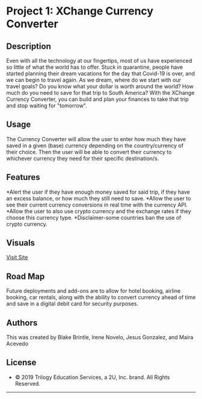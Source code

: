 # Project 1: XChange Currency Converter

## Description
Even with all the technology at our fingertips, most of us have experienced so little of what the world has to offer. Stuck in quarantine, people have started planning their dream vacations for the day that Covid-19 is over, and we can begin to travel again. As we dream, where do we start with our travel goals? Do you know what your dollar is worth around the world? How much do you need to save for that trip to South America? With the XChange Currency Converter, you can build and plan your finances to take that trip and stop waiting for "tomorrow". 

## Usage
The Currency Converter will allow the user to enter how much they have saved in a given (base) currency depending on the country/currency of their choice. Then the user will be able to convert their currency to whichever currency they need for their specific destination/s. 

## Features
*Alert the user if they have enough money saved for said trip, if they have an excess balance, or how much they still need to save. 
*Allow the user to see their current currency conversions in real time with the currency API. 
*Allow the user to also use crypto currency and the exchange rates if they choose this currency type. 
*Disclaimer-some countries ban the use of crypto currency. 

## Visuals
<a href="https://bbrintle.github.io/project1/">Visit Site</a>


## Road Map
Future deployments and add-ons are to allow for hotel booking, airline booking, car rentals, along with the ability to convert currency ahead of time and save in a digital debit card for security purposes. 

## Authors
This was created by Blake Brintle, Irene Novelo, Jesus Gonzalez, and Maira Acevedo 


## License
* © 2019 Trilogy Education Services, a 2U, Inc. brand. All Rights Reserved.

- - -

